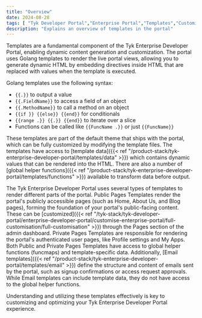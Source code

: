 ```yaml
---
title: "Overview"
date: 2024-08-28
tags: [ "Tyk Developer Portal","Enterprise Portal","Templates","Customization","Template Data" ]
description: "Explains an overview of templates in the portal"
---
```


Templates are a fundamental component of the Tyk Enterprise Developer Portal, enabling dynamic content generation and customization. The portal uses Golang templates to render the live portal views, allowing you to generate dynamic HTML by embedding directives inside HTML that are replaced with values when the template is executed.

Golang templates use the following syntax:
- `{{.}}` to output a value
- `{{.FieldName}}` to access a field of an object
- `{{.MethodName}}` to call a method on an object 
- `{{if }} {{else}} {{end}}` for conditionals
- `{{range .}} {{.}} {{end}}` to iterate over a slice
- Functions can be called like `{{FuncName .}}` or just `{{FuncName}}`

These templates are part of the default theme that ships with the portal, which can be fully customized by modifying the template files. The templates have access to [template data]({{< ref "/product-stack/tyk-enterprise-developer-portal/templates/data" >}}) which contains dynamic values that can be rendered into the HTML. There are also a number of [global helper functions]({{< ref "/product-stack/tyk-enterprise-developer-portal/templates/functions" >}}) available to transform data before output.

The Tyk Enterprise Developer Portal uses several types of templates to render different parts of the portal. Public Pages Templates render the portal's publicly accessible pages (such as Home, About Us, and Blog pages), forming the foundation of your portal's public-facing content. These can be [customized]({{< ref "/tyk-stack/tyk-developer-portal/enterprise-developer-portal/customise-enterprise-portal/full-customisation/full-customisation" >}}) through the Pages section of the admin dashboard. Private Pages Templates are responsible for rendering the portal's authenticated user pages, like Profile settings and My Apps. Both Public and Private Pages Templates have access to global helper functions (funcmaps) and template-specific data. Additionally, [Email templates]({{< ref "/product-stack/tyk-enterprise-developer-portal/templates/email" >}}) define the structure and content of emails sent by the portal, such as signup confirmations or access request approvals. While Email templates can include template data, they do not have access to the global helper functions.

Understanding and utilizing these templates effectively is key to customizing and optimizing your Tyk Enterprise Developer Portal experience.